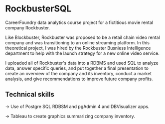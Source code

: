 # RockbusterSQL
CareerFoundry data analytics course project for a fictitious movie rental company Rockbuster.

Like Blockbuster, Rockbuster was proposed to be a retail chain video rental company and was transitioning to an online streaming platform. In this theoretical project, I was hired by the Rockbuster Busniess Intelligence department to help with the launch strategy for a new online video service.

I uploaded all of Rockbuster's data into a RDBMS and used SQL to analyze data, answer specific queries, and put together a final presentation to create an overview  of the company and its inventory, conduct a market analysis, and give recommendations to improve future company profits.

## Technical skills
-> Use of Postgre SQL RDBSM and pgAdmin 4 and DBVisualizer apps.

-> Tableau to create graphics summarizing company inventory.
